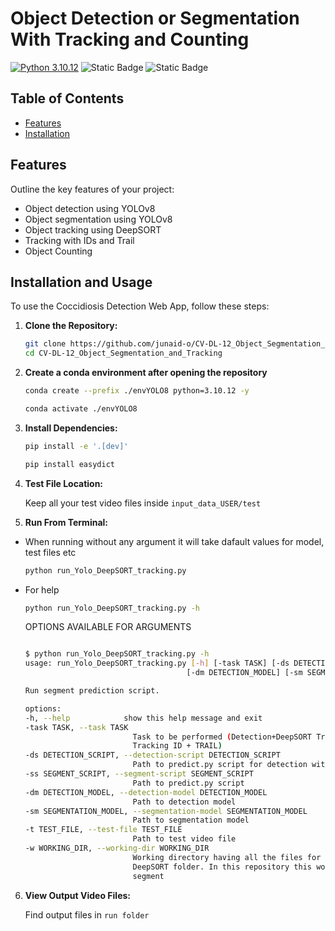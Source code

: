 # Object Detection or Segmentation With Tracking and Counting

[![Python 3.10.12](https://img.shields.io/badge/python-3.10.12-blue.svg)](https://www.python.org/downloads/release/python-31012/)
![Static Badge](https://img.shields.io/badge/YOLO-8-orange.svg)
![Static Badge](https://img.shields.io/badge/DeepSORT-green.svg)


## Table of Contents

- [Features](#features)
- [Installation](#installation-and-usage)

## Features

Outline the key features of your project:

- Object detection using YOLOv8
- Object segmentation using YOLOv8
- Object tracking using DeepSORT
- Tracking with IDs and Trail
- Object Counting

## Installation and Usage

To use the Coccidiosis Detection Web App, follow these steps:

1. **Clone the Repository:**

   ```bash
   git clone https://github.com/junaid-o/CV-DL-12_Object_Segmentation_and_Tracking.git
   cd CV-DL-12_Object_Segmentation_and_Tracking
   ```

2. **Create a conda environment after opening the repository**

   ```bash
   conda create --prefix ./envYOLO8 python=3.10.12 -y
   ```

   ```bash
   conda activate ./envYOLO8
   ```

3. **Install Dependencies:**

   ```bash
   pip install -e '.[dev]'
   ```

   ```bash
   pip install easydict
   ```
4. **Test File Location:**

   Keep all your test video files inside `input_data_USER/test`

5. **Run From Terminal:**

 - When running without any argument it will take dafault values for model, test files etc

    ```bash
    python run_Yolo_DeepSORT_tracking.py 
    ```
 - For help

    ```bash
    python run_Yolo_DeepSORT_tracking.py -h
    ```
    
    
    OPTIONS AVAILABLE FOR ARGUMENTS
    
    ```bash

    $ python run_Yolo_DeepSORT_tracking.py -h
    usage: run_Yolo_DeepSORT_tracking.py [-h] [-task TASK] [-ds DETECTION_SCRIPT] [-ss SEGMENT_SCRIPT]
                                        [-dm DETECTION_MODEL] [-sm SEGMENTATION_MODEL] [-t TEST_FILE] [-w WORKING_DIR]

    Run segment prediction script.

    options:
    -h, --help            show this help message and exit
    -task TASK, --task TASK
                            Task to be performed (Detection+DeepSORT Tracking ID + TRAIL) or (Segmentation + DeepSORT
                            Tracking ID + TRAIL)
    -ds DETECTION_SCRIPT, --detection-script DETECTION_SCRIPT
                            Path to predict.py script for detection with DeepSORT
    -ss SEGMENT_SCRIPT, --segment-script SEGMENT_SCRIPT
                            Path to predict.py script
    -dm DETECTION_MODEL, --detection-model DETECTION_MODEL
                            Path to detection model
    -sm SEGMENTATION_MODEL, --segmentation-model SEGMENTATION_MODEL
                            Path to segmentation model
    -t TEST_FILE, --test-file TEST_FILE
                            Path to test video file
    -w WORKING_DIR, --working-dir WORKING_DIR
                            Working directory having all the files for of YOLOv8 for detection or segmentation along with
                            DeepSORT folder. In this repository this working dir points to ultralytics/yolo/v8/detect or
                            segment

    ```

6. **View Output Video Files:**

    Find output files in `run folder`
